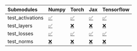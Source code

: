 | Submodules       | Numpy                                                                                                                           | Torch                                                                                                                           | Jax                                                                                                                             | Tensorflow                                                                                                                      |
|:-----------------|:--------------------------------------------------------------------------------------------------------------------------------|:--------------------------------------------------------------------------------------------------------------------------------|:--------------------------------------------------------------------------------------------------------------------------------|:--------------------------------------------------------------------------------------------------------------------------------|
| test_activations | <a href="https://github.com/unifyai/ivy/runs/8173970683?check_suite_focus=true" rel="noopener noreferrer" target="_blank">✅</a> | <a href="https://github.com/unifyai/ivy/runs/8173970773?check_suite_focus=true" rel="noopener noreferrer" target="_blank">✅</a> | <a href="https://github.com/unifyai/ivy/runs/8173970902?check_suite_focus=true" rel="noopener noreferrer" target="_blank">✅</a> | <a href="https://github.com/unifyai/ivy/runs/8173971030?check_suite_focus=true" rel="noopener noreferrer" target="_blank">✅</a> |
| test_layers      | <a href="https://github.com/unifyai/ivy/runs/8173970707?check_suite_focus=true" rel="noopener noreferrer" target="_blank">✅</a> | <a href="https://github.com/unifyai/ivy/runs/8173970799?check_suite_focus=true" rel="noopener noreferrer" target="_blank">❌</a> | <a href="https://github.com/unifyai/ivy/runs/8173970935?check_suite_focus=true" rel="noopener noreferrer" target="_blank">❌</a> | <a href="https://github.com/unifyai/ivy/runs/8173971076?check_suite_focus=true" rel="noopener noreferrer" target="_blank">❌</a> |
| test_losses      | <a href="https://github.com/unifyai/ivy/runs/8173970729?check_suite_focus=true" rel="noopener noreferrer" target="_blank">✅</a> | <a href="https://github.com/unifyai/ivy/runs/8173970828?check_suite_focus=true" rel="noopener noreferrer" target="_blank">✅</a> | <a href="https://github.com/unifyai/ivy/runs/8173970967?check_suite_focus=true" rel="noopener noreferrer" target="_blank">✅</a> | <a href="https://github.com/unifyai/ivy/runs/8173971119?check_suite_focus=true" rel="noopener noreferrer" target="_blank">✅</a> |
| test_norms       | <a href="https://github.com/unifyai/ivy/runs/8173970747?check_suite_focus=true" rel="noopener noreferrer" target="_blank">❌</a> | <a href="https://github.com/unifyai/ivy/runs/8173970862?check_suite_focus=true" rel="noopener noreferrer" target="_blank">❌</a> | <a href="https://github.com/unifyai/ivy/runs/8173970993?check_suite_focus=true" rel="noopener noreferrer" target="_blank">❌</a> | <a href="https://github.com/unifyai/ivy/runs/8173971149?check_suite_focus=true" rel="noopener noreferrer" target="_blank">❌</a> |